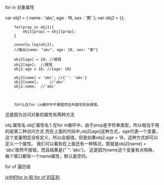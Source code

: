 for in 对象属性


var obj1 = {
            name : 'abc',
            age : 18,
            sex : '男'
        };
        var obj2 = {};

        for(prop in obj1){
            obj2[prop] = obj1[prop];
        }

        console.log(obj2);
        //输出{name: "abc", age: 18, sex: "男"}
        
        obj2[age] = 18; //报错
        obj2[age];	//报错
		obj2.age = 18; //{age: 18}
		
		obj2[name] = 'abc';	//{'': 'abc'}
		obj2[name]; 	//'abc'
		obj2.name;  //'abc'



        为什么在for in循环中不报错而在外面写却会报错。
这是因为访问对象的属性有两种方法

obj.属性名
obj[‘属性名’]
在for in循环中，由于prop是字符串类型，所以相当于用的是第二种访问方式
而在上面的代码中,obj2[age]这种方式，age代表一个变量，这个变量明显没有定义，所以会报错。但是如果obj2.age = 18，这种方式却可以定义一个属性。
我们可以看到在上面还有一种情况，那就是obj2[name] = 'abc’居然不报错，而且结果是{" ": ‘abc’}。
这是因为name这个变量有点特殊，每个窗口都有一个name属性，默认是空的。


for of 遍历值


[js中的for in 和 for of 的区别](https://blog.csdn.net/m0_37686205/article/details/89162049)